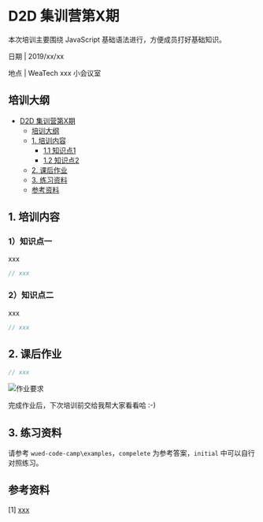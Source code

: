 # D2D 集训营第X期

本次培训主要围绕 JavaScript 基础语法进行，方便成员打好基础知识。

日期 | 2019/xx/xx

地点 | WeaTech xxx 小会议室

## 培训大纲

<!-- TOC -->

- [D2D 集训营第X期](#d2d-集训营第x期)
  - [培训大纲](#培训大纲)
  - [1. 培训内容](#1-培训内容)
    - [1.1 知识点1](#11-知识点1)
    - [1.2 知识点2](#12-知识点2)
  - [2. 课后作业](#2-课后作业)
  - [3. 练习资料](#3-练习资料)
  - [参考资料](#参考资料)

<!-- /TOC -->

## 1. 培训内容

### 1）知识点一

xxx

```js
// xxx
```

### 2）知识点二

xxx

```js
// xxx
```

## 2. 课后作业

```js
// xxx
```

![作业要求](xxx)

完成作业后，下次培训前交给我帮大家看看哈 :-)

## 3. 练习资料

请参考 `wued-code-camp\examples`，`compelete` 为参考答案，`initial` 中可以自行对照练习。

## 参考资料

[1] [xxx](xxx)
